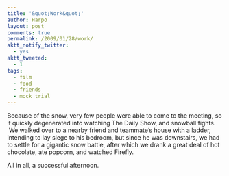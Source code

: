 ```yaml
---
title: '&quot;Work&quot;'
author: Harpo
layout: post
comments: true
permalink: /2009/01/28/work/
aktt_notify_twitter:
  - yes
aktt_tweeted:
  - 1
tags:
  - film
  - food
  - friends
  - mock trial
---
```

Because of the snow, very few people were able to come to the meeting, so it quickly degenerated into watching The Daily Show, and snowball fights.  We walked over to a nearby friend and teammate&#8217;s house with a ladder, intending to lay siege to his bedroom, but since he was downstairs, we had to settle for a gigantic snow battle, after which we drank a great deal of hot chocolate, ate popcorn, and watched Firefly.

All in all, a successful afternoon.